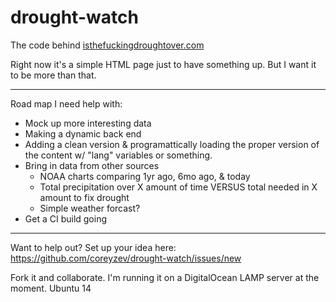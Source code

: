 # drought-watch
The code behind [isthefuckingdroughtover.com](http://isthefuckingdroughtover.com)

Right now it's a simple HTML page just to have something up. But I want it to be more than that. 

---

Road map I need help with:

* Mock up more interesting data
* Making a dynamic back end
* Adding a clean version & programattically loading the proper version of the content w/ "lang" variables or something.
* Bring in data from other sources
  * NOAA charts comparing 1yr ago, 6mo ago, & today
  * Total precipitation over X amount of time VERSUS total needed in X amount to fix drought
  * Simple weather forcast?
* Get a CI build going

---

Want to help out? Set up your idea here: https://github.com/coreyzev/drought-watch/issues/new

Fork it and collaborate. I'm running it on a DigitalOcean LAMP server at the moment. Ubuntu 14
